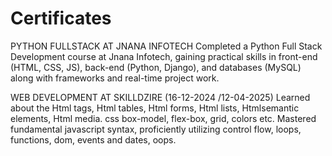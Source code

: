 # Certificates
PYTHON FULLSTACK AT JNANA INFOTECH
Completed a Python Full Stack Development course at Jnana Infotech, gaining practical skills in front-end (HTML, CSS, JS), back-end (Python, Django), and databases (MySQL) along with frameworks and real-time project work.

WEB DEVELOPMENT AT SKILLDZIRE (16-12-2024 /12-04-2025)
Learned about the Html tags, Html tables, Html forms, Html lists, Htmlsemantic elements, Html media.
css box-model, flex-box, grid, colors etc.
Mastered fundamental javascript syntax, proficiently utilizing control flow, loops, functions, dom, events and dates, oops.

